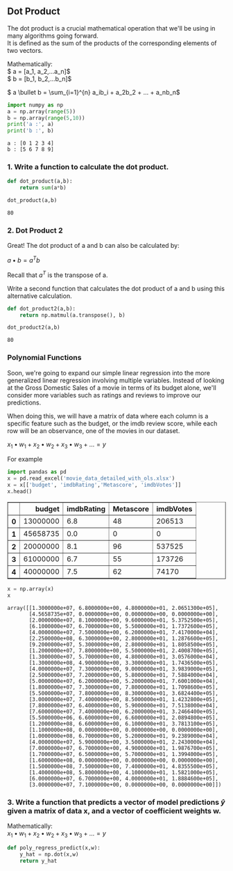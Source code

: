 
## Dot Product

The dot product is a crucial mathematical operation that we'll be using in many algorithms going forward.  
It is defined as the sum of the products of the corresponding elements of two vectors.  

Mathematically:  
$ a = [a_1, a_2,...a_n]$  
$ b = [b_1, b_2,...b_n]$  
   
$ a \bullet b = \sum_{i=1}^{n} a_ib_i + a_2b_2 + ... + a_nb_n$


```python
import numpy as np
a = np.array(range(5))
b = np.array(range(5,10))
print('a :', a)
print('b :', b)
```

    a : [0 1 2 3 4]
    b : [5 6 7 8 9]


### 1. Write a function to calculate the dot product.


```python
def dot_product(a,b):
    return sum(a*b)
```


```python
dot_product(a,b)
```




    80



### 2. Dot Product 2
Great! The dot product of a and b can also be calculated by:

$a\bullet b = a^Tb$ 

Recall that $a^T$ is the transpose of a.

Write a second function that calculates the dot product of a and b using this alternative calculation.


```python
def dot_product2(a,b):
    return np.matmul(a.transpose(), b)
```


```python
dot_product2(a,b)
```




    80



### Polynomial Functions
Soon, we're going to expand our simple linear regression into the more generalized linear regression involving multiple variables. Instead of looking at the Gross Domestic Sales of a movie in terms of its budget alone, we'll consider more variables such as ratings and reviews to improve our predictions. 

When doing this, we will have a matrix of data where each column is a specific feature such as the budget, or the imdb review score, while each row will be an observance, one of the movies in our dataset.

$x_1\bullet w_1 + x_2\bullet w_2 + x_3\bullet w_3 + ... = y$

For example


```python
import pandas as pd
x = pd.read_excel('movie_data_detailed_with_ols.xlsx')
x = x[['budget', 'imdbRating','Metascore', 'imdbVotes']]
x.head()
```




<div>
<style scoped>
    .dataframe tbody tr th:only-of-type {
        vertical-align: middle;
    }

    .dataframe tbody tr th {
        vertical-align: top;
    }

    .dataframe thead th {
        text-align: right;
    }
</style>
<table border="1" class="dataframe">
  <thead>
    <tr style="text-align: right;">
      <th></th>
      <th>budget</th>
      <th>imdbRating</th>
      <th>Metascore</th>
      <th>imdbVotes</th>
    </tr>
  </thead>
  <tbody>
    <tr>
      <th>0</th>
      <td>13000000</td>
      <td>6.8</td>
      <td>48</td>
      <td>206513</td>
    </tr>
    <tr>
      <th>1</th>
      <td>45658735</td>
      <td>0.0</td>
      <td>0</td>
      <td>0</td>
    </tr>
    <tr>
      <th>2</th>
      <td>20000000</td>
      <td>8.1</td>
      <td>96</td>
      <td>537525</td>
    </tr>
    <tr>
      <th>3</th>
      <td>61000000</td>
      <td>6.7</td>
      <td>55</td>
      <td>173726</td>
    </tr>
    <tr>
      <th>4</th>
      <td>40000000</td>
      <td>7.5</td>
      <td>62</td>
      <td>74170</td>
    </tr>
  </tbody>
</table>
</div>




```python
x = np.array(x)
x
```




    array([[1.3000000e+07, 6.8000000e+00, 4.8000000e+01, 2.0651300e+05],
           [4.5658735e+07, 0.0000000e+00, 0.0000000e+00, 0.0000000e+00],
           [2.0000000e+07, 8.1000000e+00, 9.6000000e+01, 5.3752500e+05],
           [6.1000000e+07, 6.7000000e+00, 5.5000000e+01, 1.7372600e+05],
           [4.0000000e+07, 7.5000000e+00, 6.2000000e+01, 7.4170000e+04],
           [2.2500000e+08, 6.3000000e+00, 2.8000000e+01, 1.2876600e+05],
           [9.2000000e+07, 5.3000000e+00, 2.8000000e+01, 1.8058500e+05],
           [1.2000000e+07, 7.8000000e+00, 5.5000000e+01, 2.4008700e+05],
           [1.3000000e+07, 5.7000000e+00, 4.8000000e+01, 3.0576000e+04],
           [1.3000000e+08, 4.9000000e+00, 3.3000000e+01, 1.7436500e+05],
           [4.0000000e+07, 7.3000000e+00, 9.0000000e+01, 3.9839000e+05],
           [2.5000000e+07, 7.2000000e+00, 5.8000000e+01, 7.5884000e+04],
           [5.0000000e+07, 6.2000000e+00, 5.2000000e+01, 7.6001000e+04],
           [1.8000000e+07, 7.3000000e+00, 7.8000000e+01, 1.7098600e+05],
           [5.5000000e+07, 7.8000000e+00, 8.3000000e+01, 3.6824400e+05],
           [3.0000000e+07, 7.4000000e+00, 8.5000000e+01, 1.4232800e+05],
           [7.8000000e+07, 6.4000000e+00, 5.9000000e+01, 7.5138000e+04],
           [7.6000000e+07, 7.4000000e+00, 6.2000000e+01, 3.2466400e+05],
           [5.5000000e+06, 6.6000000e+00, 6.6000000e+01, 2.0894800e+05],
           [1.2000000e+08, 6.6000000e+00, 6.1000000e+01, 3.7813100e+05],
           [1.1000000e+08, 0.0000000e+00, 0.0000000e+00, 0.0000000e+00],
           [1.0000000e+08, 6.7000000e+00, 5.2000000e+01, 9.2389000e+04],
           [4.0000000e+07, 5.9000000e+00, 3.5000000e+01, 2.2430000e+04],
           [7.0000000e+07, 6.7000000e+00, 4.9000000e+01, 1.9876700e+05],
           [1.7000000e+07, 6.5000000e+00, 5.7000000e+01, 1.3994000e+05],
           [1.6000000e+08, 0.0000000e+00, 0.0000000e+00, 0.0000000e+00],
           [1.5000000e+08, 7.5000000e+00, 7.4000000e+01, 4.8355500e+05],
           [1.4000000e+08, 5.8000000e+00, 4.1000000e+01, 1.5821000e+05],
           [6.0000000e+07, 6.7000000e+00, 4.0000000e+01, 1.8884600e+05],
           [3.0000000e+07, 7.1000000e+00, 0.0000000e+00, 0.0000000e+00]])



### 3. Write a function that predicts a vector of model predictions $\hat{y}$ given a matrix of data x, and a vector of coefficient weights w.   
Mathematically:   
$x_1\bullet w_1 + x_2\bullet w_2 + x_3\bullet w_3 + ... = y$


```python
def poly_regress_predict(x,w):
    y_hat = np.dot(x,w)
    return y_hat
```
